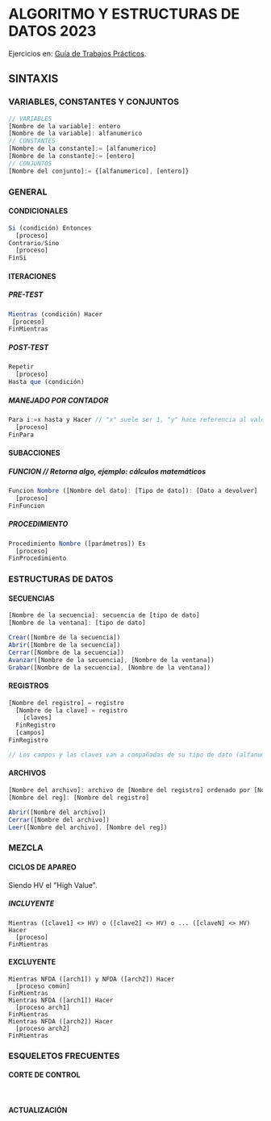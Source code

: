 # ALGORITMO Y ESTRUCTURAS DE DATOS 2023
Ejercicios en: [Guía de Trabajos Prácticos](https://aed-frre.github.io).

## SINTAXIS

### VARIABLES, CONSTANTES Y CONJUNTOS
```js
// VARIABLES
[Nombre de la variable]: entero
[Nombre de la variable]: alfanumerico
// CONSTANTES
[Nombre de la constante]:= [alfanumerico]
[Nombre de la constante]:= [entero]
// CONJUNTOS
[Nombre del conjunto]:= {[alfanumerico], [entero]}
```

### GENERAL

  #### CONDICIONALES
  ```js
  Si (condición) Entonces
    [proceso]
  Contrario/Sino
    [proceso]
  FinSi
  ```
  
  #### ITERACIONES
  ##### PRE-TEST
  ```js
  Mientras (condición) Hacer
   [proceso]
  FinMientras
  ```
  ##### POST-TEST
  ```js
  Repetir
    [proceso]
  Hasta que (condición)
  ```
  ##### MANEJADO POR CONTADOR
  ```js
  Para i:=x hasta y Hacer // "x" suele ser 1, "y" hace referencia al valor maximo de iteraciones
    [proceso]
  FinPara
  ```
  
  #### SUBACCIONES
  ##### FUNCION // Retorna algo, ejemplo: cálculos matemáticos
  ```js
  Funcion Nombre ([Nombre del dato]: [Tipo de dato]): [Dato a devolver]
    [proceso]
  FinFuncion
  ```
  ##### PROCEDIMIENTO
  ```js
  Procedimiento Nombre ([parámetros]) Es
    [proceso]
  FinProcedimiento
  ```
  
### ESTRUCTURAS DE DATOS

  #### SECUENCIAS
  ```js
  [Nombre de la secuencia]: secuencia de [tipo de dato]
  [Nombre de la ventana]: [tipo de dato]

  Crear([Nombre de la secuencia])
  Abrir([Nombre de la secuencia])
  Cerrar([Nombre de la secuencia])
  Avanzar([Nombre de la secuencia], [Nombre de la ventana])
  Grabar([Nombre de la secuencia], [Nombre de la ventana])
  ```
  #### REGISTROS
  ```js
  [Nombre del registro] = registro
    [Nombre de la clave] = registro
      [claves]
    FinRegistro
    [campos]
  FinRegistro

  // Los campos y las claves van a compañadas de su tipo de dato (alfanumerico, numerico, booleano o conjunto) y de la cantidad, ejemplo: Clave: AN(2) --> "H1".
  ```
  #### ARCHIVOS 
  ```js
  [Nombre del archivo]: archivo de [Nombre del registro] ordenado por [Nombre de la clave]
  [Nombre del reg]: [Nombre del registro]

  Abrir([Nombre del archivo])
  Cerrar([Nombre del archivo])
  Leer([Nombre del archivo], [Nombre del reg])
  ```
### MEZCLA

  #### CICLOS DE APAREO
  Siendo HV el "High Value".
  ##### INCLUYENTE
  ```JS
  Mientras ([clave1] <> HV) o ([clave2] <> HV) o ... ([claveN] <> HV) Hacer  
    [proceso]
  FinMientras
  ```
  #### EXCLUYENTE
  ```JS
  Mientras NFDA ([arch1]) y NFDA ([arch2]) Hacer
    [proceso común]
  FinMientras
  Mientras NFDA ([arch1]) Hacer
    [proceso arch1]       
  FinMientras
  Mientras NFDA ([arch2]) Hacer
    [proceso arch2]  
  FinMientras
  ```
  
  
### ESQUELETOS FRECUENTES

#### CORTE DE CONTROL
  ```js
    
  ```
#### ACTUALIZACIÓN
  ```js
  ```
